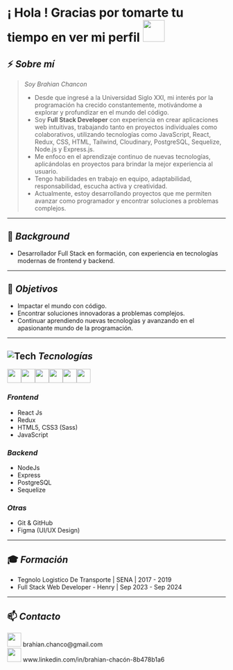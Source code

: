 <h1> ¡ Hola !  Gracias por tomarte tu tiempo en ver mi perfil <img src = "https://raw.githubusercontent.com/MartinHeinz/MartinHeinz/master/wave.gif" width = 50px> </h1>

## ⚡ *Sobre mí* 
> *Soy Brahian Chancon*
> - Desde que ingresé a la Universidad Siglo XXI, mi interés por la programación ha crecido constantemente, motivándome a explorar y profundizar en el mundo del código.
> - Soy **Full Stack Developer** con experiencia en crear aplicaciones web intuitivas, trabajando tanto en proyectos individuales como colaborativos, utilizando tecnologías como JavaScript, React, Redux, CSS, HTML, Tailwind, Cloudinary, PostgreSQL, Sequelize, Node.js y Express.js.
> - Me enfoco en el aprendizaje continuo de nuevas tecnologías, aplicándolas en proyectos para brindar la mejor experiencia al usuario.
> - Tengo habilidades en trabajo en equipo, adaptabilidad, responsabilidad, escucha activa y creatividad.
> - Actualmente, estoy desarrollando proyectos que me permiten avanzar como programador y encontrar soluciones a problemas complejos.

---

## 💼 *Background*

- Desarrollador Full Stack en formación, con experiencia en tecnologías modernas de frontend y backend.

---

## 🚀 *Objetivos*

- Impactar el mundo con código.
- Encontrar soluciones innovadoras a problemas complejos.
- Continuar aprendiendo nuevas tecnologías y avanzando en el apasionante mundo de la programación.

---

## ![Tech](https://media2.giphy.com/media/QssGEmpkyEOhBCb7e1/giphy.gif?cid=ecf05e47a0n3gi1bfqntqmob8g9aid1oyj2wr3ds3mg700bl&rid=giphy.gif) *Tecnologías*
<div style="display: flex; align-items: center;">
   <img width ='32px' src ='https://www.twicpics.com/logos/twicpics-integrations/react.svg'> 
   <img width ='32px' src='https://www.twicpics.com/logos/twicpics-integrations/javascript.svg'>
   <img width ='32px' src='https://e7.pngegg.com/pngimages/669/447/png-clipart-redux-react-javascript-freecodecamp-npm-others-miscellaneous-purple-thumbnail.png'>
   <img width ='32px' src='https://w7.pngwing.com/pngs/452/24/png-transparent-js-logo-node-logos-and-brands-icon-thumbnail.png'>
   <img width ='32px' src='https://w7.pngwing.com/pngs/448/730/png-transparent-postgresql-plain-logo-icon.png'>
   <img width ='32px' src='https://w7.pngwing.com/pngs/224/77/png-transparent-website-web-internet-css-style-css3-technology-social-media-logos-i-flat-colorful-icon-thumbnail.png'>
</div>

### *Frontend*  
- React Js
- Redux  
- HTML5, CSS3 (Sass)  
- JavaScript

### *Backend*  
- NodeJs  
- Express  
- PostgreSQL  
- Sequelize

### *Otras*  
- Git & GitHub    
- Figma (UI/UX Design)

---

## 🎓 *Formación*

- Tegnolo Logistico De Transporte | SENA | 2017 - 2019
- Full Stack Web Developer - Henry | Sep 2023 - Sep 2024

---

## 📫 *Contacto*
<div>
   <img width ='32px' src ='https://img.shields.io/badge/Gmail-D14836?style=for-the-badge&logo=gmail&logoColor=white'> 
   <span>
      brahian.chanco@gmail.com
   </span>
</div>
<div>
   <img width ='32px' src ='https://img.shields.io/badge/LinkedIn-0077B5?style=for-the-badge&logo=linkedin&logoColor=white'> 
   <span>
      www.linkedin.com/in/brahian-chacón-8b478b1a6
   </span>
</div>
